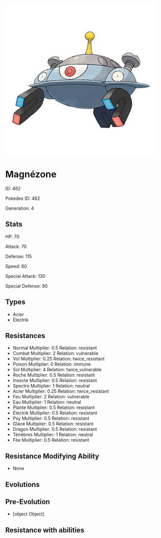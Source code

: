 ![](https://raw.githubusercontent.com/PokeAPI/sprites/master/sprites/pokemon/other/official-artwork/462.png)

# Magnézone
ID: 462

Pokedex ID: 462

Generation: 4

## Stats

HP: 70

Attack: 70

Defense: 115

Speed: 60

Special Attack: 130

Special Defense: 90

## Types

- Acier
- Électrik
## Resistances

- Normal Multiplier: 0.5 Relation: resistant
- Combat Multiplier: 2 Relation: vulnerable
- Vol Multiplier: 0.25 Relation: twice_resistant
- Poison Multiplier: 0 Relation: immune
- Sol Multiplier: 4 Relation: twice_vulnerable
- Roche Multiplier: 0.5 Relation: resistant
- Insecte Multiplier: 0.5 Relation: resistant
- Spectre Multiplier: 1 Relation: neutral
- Acier Multiplier: 0.25 Relation: twice_resistant
- Feu Multiplier: 2 Relation: vulnerable
- Eau Multiplier: 1 Relation: neutral
- Plante Multiplier: 0.5 Relation: resistant
- Électrik Multiplier: 0.5 Relation: resistant
- Psy Multiplier: 0.5 Relation: resistant
- Glace Multiplier: 0.5 Relation: resistant
- Dragon Multiplier: 0.5 Relation: resistant
- Ténèbres Multiplier: 1 Relation: neutral
- Fée Multiplier: 0.5 Relation: resistant
## Resistance Modifying Ability

- None

## Evolutions

## Pre-Evolution

- [object Object]

## Resistance with abilities
